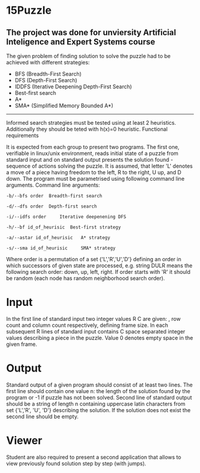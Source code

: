 **15Puzzle**
==========
The project was done for unviersity Artificial Inteligence and Expert Systems course
-----------
The given problem of finding solution to solve the puzzle had to be achieved with different strategies:
- BFS (Breadth-First Search)
- DFS (Depth-First Search)
- IDDFS (Iterative Deepening Depth-First Search)
- Best-first search
- A*
- SMA* (Simplified Memory Bounded A*)

-----------

Informed search strategies must be tested using at least 2 heuristics. Additionally they should be teted with h(x)=0 heuristic.
Functional requirements

It is expected from each group to present two programs. The first one, verifiable in linux/unix environment, reads initial state of a puzzle from standard input and on standard output presents the solution found - sequence of actions solving the puzzle. It is assumed, that letter 'L' denotes a move of a piece having freedom to the left, R to the right, U up, and D down. The program must be parametrised using following command line arguments.
Command line arguments:
  	

	-b/--bfs order 	Breadth-first search

	-d/--dfs order 	Depth-first search

	-i/--idfs order 	Iterative deepenening DFS

	-h/--bf id_of_heurisic 	Best-first strategy

	-a/--astar id_of_heurisic 	A* strategy

	-s/--sma id_of_heurisic 	SMA* strategy

Where order is a permutation of a set {'L','R','U','D'} defining an order in which successors of given state are processed, e.g. string DULR means the following search order: down, up, left, right. If order starts with 'R' it should be random (each node has random neighborhood search order).

Input
============
In the first line of standard input two integer values R C are given: , row count and column count respectively, defining frame size. In each subsequent R lines of standard input contains C space separated integer values describing a piece in the puzzle. Value 0 denotes empty space in the given frame.

Output
=========
Standard output of a given program should consist of at least two lines. The first line should contain one value n: the length of the solution found by the program or -1 if puzzle has not been solved. Second line of standard output should be a string of length n containing uppercase latin characters from set {'L','R', 'U', 'D'} describing the solution. If the solution does not exist the second line should be empty.

**Viewer**
==========
Student are also required to present a second application that allows to view previously found solution step by step (with jumps).
